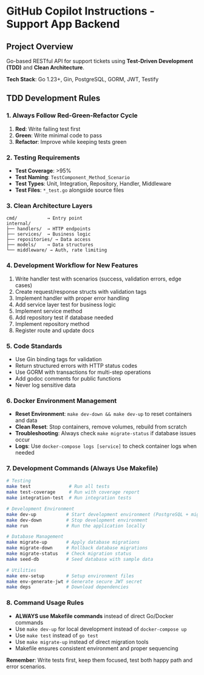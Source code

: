 # GitHub Copilot Instructions - Support App Backend

## Project Overview
Go-based RESTful API for support tickets using **Test-Driven Development (TDD)** and **Clean Architecture**.

**Tech Stack**: Go 1.23+, Gin, PostgreSQL, GORM, JWT, Testify

## TDD Development Rules

### 1. Always Follow Red-Green-Refactor Cycle
1. **Red**: Write failing test first
2. **Green**: Write minimal code to pass
3. **Refactor**: Improve while keeping tests green

### 2. Testing Requirements
- **Test Coverage**: >95%
- **Test Naming**: `TestComponent_Method_Scenario`
- **Test Types**: Unit, Integration, Repository, Handler, Middleware
- **Test Files**: `*_test.go` alongside source files

### 3. Clean Architecture Layers
```
cmd/           → Entry point
internal/
├── handlers/  → HTTP endpoints
├── services/  → Business logic
├── repositories/ → Data access
├── models/    → Data structures
└── middleware/ → Auth, rate limiting
```

### 4. Development Workflow for New Features
1. Write handler test with scenarios (success, validation errors, edge cases)
2. Create request/response structs with validation tags
3. Implement handler with proper error handling
4. Add service layer test for business logic
5. Implement service method
6. Add repository test if database needed
7. Implement repository method
8. Register route and update docs

### 5. Code Standards
- Use Gin binding tags for validation
- Return structured errors with HTTP status codes
- Use GORM with transactions for multi-step operations
- Add godoc comments for public functions
- Never log sensitive data

### 6. Docker Environment Management
- **Reset Environment**: `make dev-down && make dev-up` to reset containers and data
- **Clean Reset**: Stop containers, remove volumes, rebuild from scratch
- **Troubleshooting**: Always check `make migrate-status` if database issues occur
- **Logs**: Use `docker-compose logs [service]` to check container logs when needed

### 7. Development Commands (Always Use Makefile)
```bash
# Testing
make test              # Run all tests
make test-coverage     # Run with coverage report
make integration-test  # Run integration tests

# Development Environment
make dev-up           # Start development environment (PostgreSQL + migrations + seeding)
make dev-down         # Stop development environment
make run              # Run the application locally

# Database Management
make migrate-up       # Apply database migrations
make migrate-down     # Rollback database migrations
make migrate-status   # Check migration status
make seed-db          # Seed database with sample data

# Utilities
make env-setup        # Setup environment files
make env-generate-jwt # Generate secure JWT secret
make deps             # Download dependencies
```

### 8. Command Usage Rules
- **ALWAYS use Makefile commands** instead of direct Go/Docker commands
- Use `make dev-up` for local development instead of `docker-compose up`
- Use `make test` instead of `go test`
- Use `make migrate-up` instead of direct migration tools
- Makefile ensures consistent environment and proper sequencing

**Remember**: Write tests first, keep them focused, test both happy path and error scenarios.